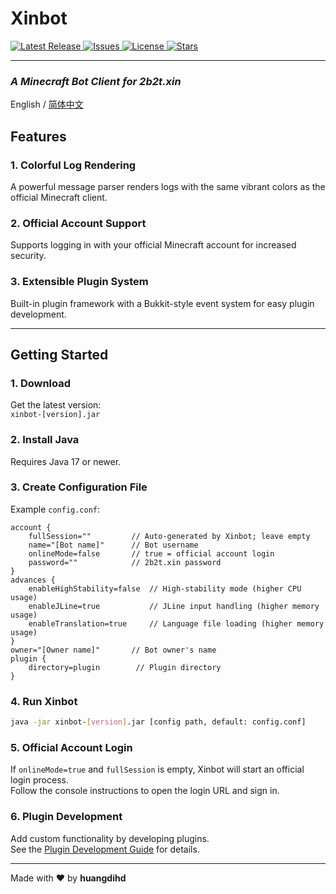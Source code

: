 # **Xinbot**
<!-- Badges -->
<p >
  <a href="https://github.com/huangdihd/xinbot/releases">
    <img src="https://img.shields.io/github/v/release/huangdihd/xinbot?style=for-the-badge&label=Release&color=brightgreen" alt="Latest Release">
  </a>
  <a href="https://github.com/huangdihd/xinbot/issues">
    <img src="https://img.shields.io/github/issues/huangdihd/xinbot?style=for-the-badge&label=Issues&color=yellow" alt="Issues">
  </a>
  <a href="https://github.com/huangdihd/xinbot/blob/main/LICENSE">
    <img src="https://img.shields.io/github/license/huangdihd/xinbot?style=for-the-badge&label=License&color=blue" alt="License">
  </a>
  <a href="https://github.com/huangdihd/xinbot/stargazers">
    <img src="https://img.shields.io/github/stars/huangdihd/xinbot?style=for-the-badge&label=Stars&color=ff69b4" alt="Stars">
  </a>
</p>

---
### *A Minecraft Bot Client for 2b2t.xin*

English / [简体中文](README_CN.md)

## **Features**

### 1. **Colorful Log Rendering**
A powerful message parser renders logs with the same vibrant colors as the official Minecraft client.

### 2. **Official Account Support**
Supports logging in with your official Minecraft account for increased security.

### 3. **Extensible Plugin System**
Built-in plugin framework with a Bukkit-style event system for easy plugin development.

---

## **Getting Started**

### 1. **Download**
Get the latest version:  
`xinbot-[version].jar`

### 2. **Install Java**
Requires Java 17 or newer.

### 3. **Create Configuration File**
Example `config.conf`:
```hocon
account {
    fullSession=""         // Auto-generated by Xinbot; leave empty
    name="[Bot name]"      // Bot username
    onlineMode=false       // true = official account login
    password=""            // 2b2t.xin password
}
advances {
    enableHighStability=false  // High-stability mode (higher CPU usage)
    enableJLine=true           // JLine input handling (higher memory usage)
    enableTranslation=true     // Language file loading (higher memory usage)
}
owner="[Owner name]"       // Bot owner's name
plugin {
    directory=plugin        // Plugin directory
}
```

### 4. **Run Xinbot**

```bash
java -jar xinbot-[version].jar [config path, default: config.conf]
```

### 5. **Official Account Login**

If `onlineMode=true` and `fullSession` is empty, Xinbot will start an official login process.  
Follow the console instructions to open the login URL and sign in.

### 6. **Plugin Development**

Add custom functionality by developing plugins.  
See the [Plugin Development Guide](PDG.md) for details.

* * *

<p> Made with ❤️ by <b>huangdihd</b> </p>